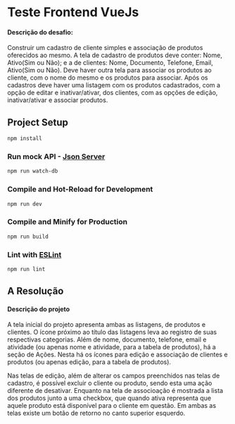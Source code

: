# Teste Frontend VueJs

#### Descrição do desafio:

Construir um cadastro de cliente simples e associação de produtos oferecidos ao mesmo. A tela de cadastro de produtos deve conter: Nome, Ativo(Sim ou Não); e a de clientes: Nome, Documento, Telefone, Email, Ativo(Sim ou Não). Deve haver outra tela para associar os produtos ao cliente, com o nome do mesmo e os produtos para associar. Após os cadastros deve haver uma listagem com os produtos cadastrados, com a opção de editar e inativar/ativar, dos clientes, com as opções de edição, inativar/ativar e associar produtos.

## Project Setup

```sh
npm install
```

### Run mock API - [Json Server](https://github.com/typicode/json-server)

```sh
npm run watch-db
```

### Compile and Hot-Reload for Development

```sh
npm run dev
```

### Compile and Minify for Production

```sh
npm run build
```

### Lint with [ESLint](https://eslint.org/)

```sh
npm run lint
```

## A Resolução

#### Descrição do projeto

A tela inicial do projeto apresenta ambas as listagens, de produtos e clientes. O ícone próximo ao título das listagens leva ao registro de suas respectivas categorias. Além de nome, documento, telefone, email e atividade (ou apenas nome e atividade, para a tabela de produtos), há a seção de Ações. Nesta há os ícones para edição e associação de clientes e produtos (ou apenas edição, para a tabela de produtos).

Nas telas de edição, além de alterar os campos preenchidos nas telas de cadastro, é possível excluir o cliente ou produto, sendo esta uma ação diferente de desativar. Enquanto na tela de associoação é mostrada a lista dos produtos junto a uma checkbox, que quando ativa representa que aquele produto está disponível para o cliente em questão. Em ambas as telas existe um botão de retorno no canto superior esquerdo.
